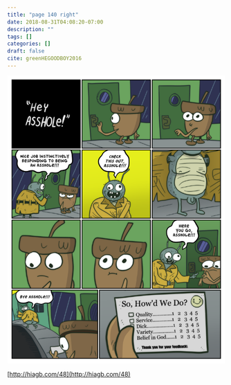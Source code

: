 ```yaml
---
title: "page 140 right"
date: 2018-08-31T04:08:20-07:00
description: ""
tags: []
categories: []
draft: false
cite: greenHEGOODBOY2016
---
```

![hiagb](./hiagb-014_001_qd369b.png "i take the easy way out")

[http://hiagb.com/48](http://hiagb.com/48)
